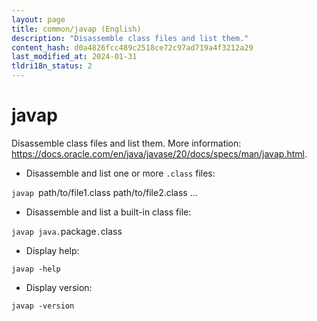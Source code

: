 ```yaml
---
layout: page
title: common/javap (English)
description: "Disassemble class files and list them."
content_hash: d0a4826fcc489c2518ce72c97ad719a4f3212a29
last_modified_at: 2024-01-31
tldri18n_status: 2
---
```

# javap

Disassemble class files and list them.
More information: <https://docs.oracle.com/en/java/javase/20/docs/specs/man/javap.html>.

- Disassemble and list one or more `.class` files:

`javap `<span class="tldr-var badge badge-pill bg-dark-lm bg-white-dm text-white-lm text-dark-dm font-weight-bold">path/to/file1.class path/to/file2.class ...</span>

- Disassemble and list a built-in class file:

`javap java.`<span class="tldr-var badge badge-pill bg-dark-lm bg-white-dm text-white-lm text-dark-dm font-weight-bold">package</span>`.`<span class="tldr-var badge badge-pill bg-dark-lm bg-white-dm text-white-lm text-dark-dm font-weight-bold">class</span>

- Display help:

`javap -help`

- Display version:

`javap -version`
